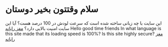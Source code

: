 # سلام وقتتون بخیر دوستان
این سایت با چه زبانی ساخته شده است که سرعت لودش در 100 درصد هست؟
آیا این سایت امنیت بالایی دارد؟
[مغز رایانه](https://maghzrayaneh.com/)
Hello good time friends
In what language is this site made that its loading speed is 100%?
Is this site highly secure?
[مغز رایانه](https://maghzrayaneh.com/)